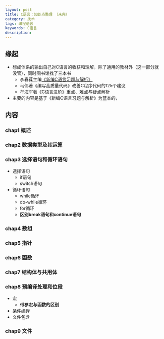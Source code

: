 ```yaml
---
layout: post  
title: C语言：知识点整理 （未完）  
category: 技术  
tags: 编程语言        
keywords: C语言      
description:    
---  
```



##  缘起
+ 想成体系的输出自己对C语言的收获和理解，除了通用的教材外（这一部分就没管），同时图书馆找了三本书
	+ 李春葆主编[《新编C语言习题与解析》](https://book.douban.com/subject/24371347/)
	+ 马伟著《编写高质量代码》改善C程序代码的125个建议
	+ 牟海军著《C语言进阶》重点、难点与疑点解析
+ 主要的内容是基于《新编C语言习题与解析》为蓝本的，

##  内容
###  chap1 概述

###  chap2 数据类型及其运算

###  chap3 选择语句和循环语句
+ 选择语句
	+ if语句
	+ switch语句
+ 循环语句
	+ while循环
	+ do-while循环
	+ for循环
	+ **区别break语句和continue语句**
 
###  chap4 数组	

###  chap5 指针 
###  chap6 函数 
###  chap7 结构体与共用体

###  chap8 预编译处理和位段
+ 宏
	+ **带参宏与函数的区别**
+ 条件编译
+ 文件包含

###  chap9 文件   